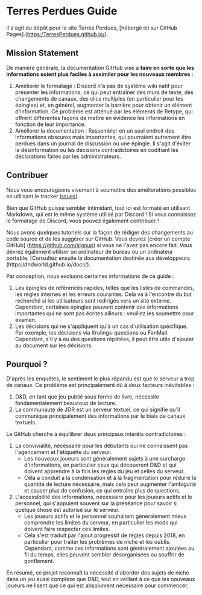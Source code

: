 # Terres Perdues Guide

Il s'agit du dépôt pour le site Terres Perdues, [hébergé ici sur GitHub Pages].([https:/TerresPerdues.github.io/](https://terresperdues.github.io/Terresperdues/)).

## Mission Statement

De manière générale, la documentation GitHub vise à **faire en sorte que les informations soient plus faciles à assimiler pour les nouveaux membres** :

1. Améliorer le formatage : Discord n'a pas de système wiki natif pour présenter les informations, ce qui peut entraîner des murs de texte, des changements de canaux, des clics multiples (en particulier pour les épingles) et, en général, augmenter la barrière pour obtenir un élément d'information. Ce problème est atténué par les éléments de Retype, qui offrent différentes façons de mettre en évidence les informations en fonction de leur importance.
2. Améliorer la documentation : Rassembler en un seul endroit des informations obscures mais importantes, qui pourraient autrement être perdues dans un journal de discussion ou une épingle. Il s'agit d'éviter la désinformation ou les décisions contradictoires en codifiant les déclarations faites par les administrateurs.

## Contribuer

Nous vous encourageons vivement à soumettre des améliorations possibles en utilisant le tracker [Issues](https://github.com/TerresPerdues/Terresperdues/issues)). 

Bien que GitHub puisse sembler intimidant, tout ici est formaté en utilisant Markdown, qui est le même système utilisé par Discord ! Si vous connaissez le formatage de Discord, vous pouvez également contribuer !

Nous avons quelques tutoriels sur la façon de rédiger des changements au code source et de les suggérer sur GitHub. Vous devrez [créer un compte GitHub] (https://github.com/signup) si vous ne l'avez pas encore fait. Vous devrez également utiliser un ordinateur de bureau ou un ordinateur portable. [Consultez ensuite la documentation destinée aux développeurs (https:/dndworld.github.io/docs/).

Par conception, nous excluons certaines informations de ce guide :

1. Les épingles de références rapides, telles que les listes de commandes, les règles internes et les erreurs courantes. Cela va à l'encontre du but recherché si les utilisateurs sont redirigés vers un site externe. Cependant, certaines épingles peuvent contenir des informations importantes qui ne sont pas écrites ailleurs : veuillez les soumettre pour examen.
2. Les décisions qui ne s'appliquent qu'à un cas d'utilisation spécifique. Par exemple, les décisions via #rulings-questions ou FanMail. Cependant, s'il y a eu des questions répétées, il peut être utile d'ajouter au document sur les décisions.

## Pourquoi ?

D'après les enquêtes, le sentiment le plus répandu est que le serveur a trop de canaux. Ce problème est principalement dû à deux facteurs inévitables :

1. D&D, en tant que jeu publié sous forme de livre, nécessite fondamentalement beaucoup de lecture.
2. La communauté de JDR est un serveur textuel, ce qui signifie qu'il communique principalement des informations par le biais de canaux textuels.

Le GitHub cherche à équilibrer deux principaux intérêts contradictoires :

1. La convivialité, nécessaire pour les débutants qui ne connaissent pas l'agencement et l'étiquette du serveur. 
   - Les nouveaux joueurs sont généralement sujets à une surcharge d'informations, en particulier ceux qui découvrent D&D et qui doivent apprendre à la fois les règles du jeu et celles du serveur.
   - Cela a conduit à la condensation et à la fragmentation pour réduire la quantité de lecture nécessaire, mais cela peut augmenter l'ambiguïté et causer plus de confusion, ce qui entraîne plus de questions.
2. L'accessibilité des informations, nécessaire pour les joueurs actifs et le personnel, qui s'appuient souvent sur la préséance pour savoir si quelque chose est autorisé sur le serveur.
   - Les joueurs actifs et le personnel souhaitent généralement mieux comprendre les limites du serveur, en particulier les mods qui doivent faire respecter ces limites.
   - Cela s'est traduit par l'ajout progressif de règles depuis 2018, en particulier pour traiter les problèmes de niche et les oublis. Cependant, comme ces informations sont généralement ajoutées au fil du temps, elles peuvent sembler désorganisées ou souffrir de gonflement.

En résumé, ce projet reconnaît la nécessité d'aborder des sujets de niche dans un jeu aussi complexe que D&D, tout en veillant à ce que les nouveaux joueurs ne lisent que ce qui est absolument nécessaire pour commencer.
